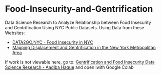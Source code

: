 # Food-Insecurity-and-Gentrification
Data Science Research to Analyze Relationship between Food Insecurity and Gentrification Using NYC Public Datasets.
Using Data from these Websites:
- [DATA2GO.NYC - Food Insecurity in NYC](https://data2go.nyc/map/?id=107*36047015900*food_insecure_tract!undefined!ns*!buttonHolder~other_pop_cd_506~ahdi_puma_1~sch_enrol_cd_112~age_pyramid_male_85_plus_cd_20~median_household_income_puma_397~median_personal_earnings_puma_400~dis_y_perc_puma_102~poverty_ceo_cd_417~unemployment_cd_408~pre_k_cd_107!*air_qual_cd~ahdi_puma*family_homeless_cd_245#11/40.7155/-73.9510)
- [Mapping Displacement and Gentrification in the New York Metropolitan Area](https://www.urbandisplacement.org/maps/ny)

If work is not viewable here, go to: [Gentrification and Food Insecurity Data Science Research - Aadiba Haque](https://drive.google.com/file/d/1cAcFUbJHr_o8c5DtmVXI6ikInUz9D_kg/view?usp=sharing) and open iwith Google Colab
